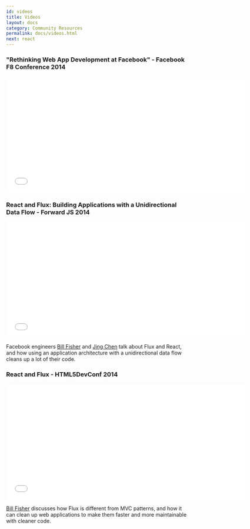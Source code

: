 ```yaml
---
id: videos
title: Videos
layout: docs
category: Community Resources
permalink: docs/videos.html
next: react
---
```


### "Rethinking Web App Development at Facebook" - Facebook F8 Conference 2014

<iframe width="650" height="315" src="//www.youtube.com/embed/nYkdrAPrdcw" frameborder="0" allowfullscreen></iframe>


### React and Flux: Building Applications with a Unidirectional Data Flow - Forward JS 2014

<iframe width="650" height="315" src="//www.youtube.com/embed/i__969noyAM" frameborder="0" allowfullscreen></iframe>

Facebook engineers [Bill Fisher](http://twitter.com/fisherwebdev) and [Jing Chen](http://twitter.com/jingc) talk about Flux and React, and how using an application architecture with a unidirectional data flow cleans up a lot of their code.

### React and Flux - HTML5DevConf 2014

<iframe width="650" height="315" src="//www.youtube.com/embed/Bic_sFiaNDI" frameborder="0" allowfullscreen></iframe>

[Bill Fisher](http://twitter.com/fisherwebdev) discusses how Flux is different from MVC patterns, and how it can clean up web applications to make them faster and more maintainable with cleaner code.
